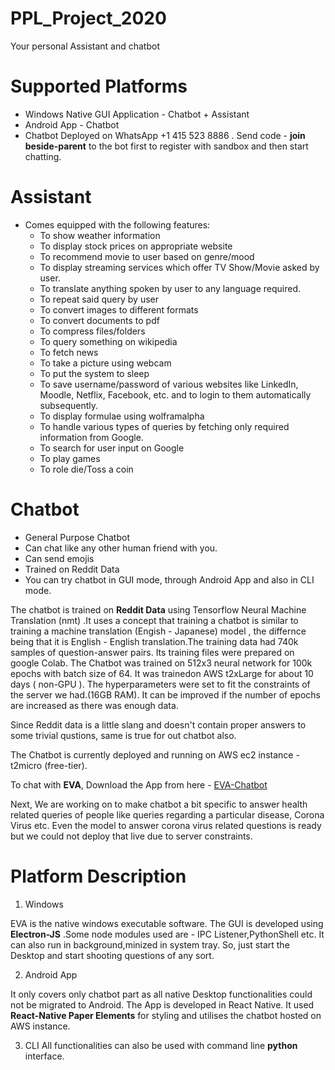 # PPL_Project_2020

Your personal Assistant and chatbot

# Supported Platforms 
  - Windows Native GUI Application - Chatbot + Assistant 
  - Android App - Chatbot
  - Chatbot Deployed on WhatsApp  +1 415 523 8886 . Send code - **join beside-parent** to the bot first to register with sandbox and then start chatting.
  
# Assistant
 - Comes equipped with the following features:
    * To show weather information
    * To display stock prices on appropriate website
    * To recommend movie to user based on genre/mood
    * To display streaming services which offer TV Show/Movie asked by user.
    * To translate anything spoken by user to any language required.
    * To repeat said query by user
    * To convert images to different formats
    * To convert documents to pdf 
    * To compress files/folders
    * To query something on wikipedia
    * To fetch news
    * To take a picture using webcam
    * To put the system to sleep
    * To save username/password of various websites like LinkedIn, Moodle, Netflix, Facebook, etc. and to login to them automatically subsequently.
    * To display formulae using wolframalpha
    * To handle various types of queries by fetching only required information from Google.
    * To search for user input on Google
    * To play games
    * To role die/Toss a coin

# Chatbot
 - General Purpose Chatbot
 - Can chat like any other human friend with you.
 - Can send emojis 
 - Trained on Reddit Data
 - You can try chatbot in GUI mode, through Android App and also in CLI mode.
 
 
The chatbot is trained on **Reddit Data** using Tensorflow Neural Machine Translation (nmt) .It uses a concept that training a chatbot is similar to training a machine translation (Engish - Japanese) model , the differnce being that it is English - English translation.The training data had 740k samples of question-answer pairs. Its training files were prepared on google Colab. The Chatbot was trained on 512x3 neural network for 100k epochs with batch size of 64. It was trainedon AWS t2xLarge for about 10 days ( non-GPU ). The hyperparameters were set to fit the constraints of the server we had.(16GB RAM). It can be improved if the number of epochs are increased as there was enough data.

Since Reddit data is a little slang and doesn't contain proper answers to some trivial qustions, same is true for out chatbot also.

The Chatbot is currently deployed and running on AWS ec2 instance - t2micro (free-tier).

To chat with **EVA**, Download the App from here - [EVA-Chatbot
](https://drive.google.com/file/d/1texcg1mpMae6LmStEbK8IwDS_M1rKGXo/view?usp=drive_open)


Next, We are working on to make chatbot a bit specific to answer health related queries of people like queries regarding a particular disease, Corona Virus etc. Even the model to answer corona virus related questions is ready but we could not deploy that live due to server constraints.


# Platform Description

1. Windows

EVA is the native windows executable software. The GUI is developed using **Electron-JS** .Some node modules used are - IPC Listener,PythonShell etc. It can also run in background,minized in system tray. So, just start the Desktop and start shooting questions of any sort.

2. Android App

It only covers only chatbot part as all native Desktop functionalities could not be migrated to Android. The App is developed  in React Native. It used **React-Native Paper Elements** for styling and utilises the chatbot hosted on AWS instance.

3. CLI
  All functionalities can  also be used with command line **python** interface.

 





